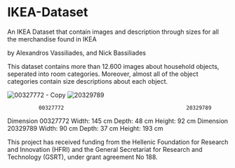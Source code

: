 # IKEA-Dataset
An IKEA Dataset that contain images and description through sizes for all the merchandise found in IKEA

by Alexandros Vassiliades, and Nick Bassiliades

This dataset contains more than 12.600 images about household objects, seperated into room categories. Moreover, almost all of the object categories contain size descriptions about each object.

![00327772 - Copy](https://user-images.githubusercontent.com/53187315/72509817-03792980-3851-11ea-8a28-85657f1558ae.jpg)
![20329789](https://user-images.githubusercontent.com/53187315/72509911-29063300-3851-11ea-8482-c0534157d37a.jpg)

              00327772                                       20329789
 
Dimension 00327772 Width: 145 cm Depth: 48 cm Height: 92 cm
Dimension 20329789 Width: 90 cm Depth: 37 cm Height: 193 cm

This project has received funding from the Hellenic Foundation for Research and Innovation
(HFRI) and the General Secretariat for Research and Technology (GSRT),
under grant agreement No 188.

